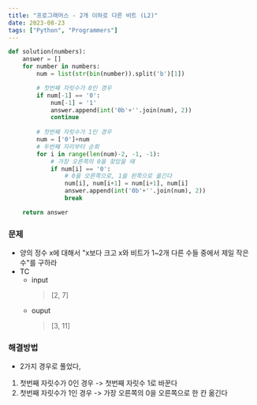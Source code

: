 ```yaml
---
title: "프로그래머스 - 2개 이하로 다른 비트 (L2)"
date: 2023-08-23
tags: ["Python", "Programmers"]
---
```


```python
def solution(numbers):
    answer = []
    for number in numbers:
        num = list(str(bin(number)).split('b')[1])

        # 첫번째 자릿수가 0인 경우
        if num[-1] == '0':
            num[-1] = '1'
            answer.append(int('0b'+''.join(num), 2))
            continue
        
        # 첫번째 자릿수가 1인 경우
        num = ['0']+num
        # 두번째 자리부터 순회
        for i in range(len(num)-2, -1, -1):
            # 가장 오른쪽의 0을 찾았을 때
            if num[i] == '0':
                # 0을 오른쪽으로, 1을 왼쪽으로 옮긴다
                num[i], num[i+1] = num[i+1], num[i]
                answer.append(int('0b'+''.join(num), 2))
                break

    return answer
```

### 문제

- 양의 정수 x에 대해서 "x보다 크고 x와 비트가 1~2개 다른 수들 중에서 제일 작은 수"를 구하라
- TC
  - input
    > [2, 7]
  - ouput
    > [3, 11]

### 해결방법

- 2가지 경우로 풀었다, 
1. 첫번째 자릿수가 0인 경우 -> 첫번째 자릿수 1로 바꾼다
2. 첫번째 자릿수가 1인 경우 -> 가장 오른쪽의 0을 오른쪽으로 한 칸 옮긴다
